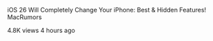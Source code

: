 iOS 26 Will Completely Change Your iPhone: Best & Hidden Features!
MacRumors

4.8K views 4 hours ago